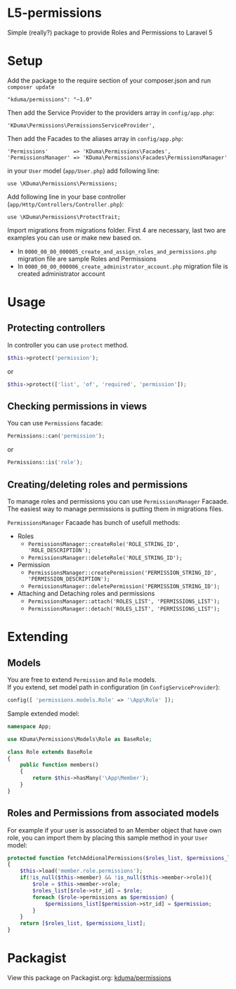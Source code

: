 # L5-permissions
Simple (really?) package to provide Roles and Permissions to Laravel 5

# Setup
Add the package to the require section of your composer.json and run `composer update`

    "kduma/permissions": "~1.0"

Then add the Service Provider to the providers array in `config/app.php`:

    'KDuma\Permissions\PermissionsServiceProvider',

Then add the Facades to the aliases array in `config/app.php`:

    'Permissions'        => 'KDuma\Permissions\Facades',
    'PermissionsManager' => 'KDuma\Permissions\Facades\PermissionsManager'
    
in your `User` model (`app/User.php`) add following line:

    use \KDuma\Permissions\Permissions;
    
Add following line in your base controller (`app/Http/Controllers/Controller.php`):

    use \KDuma\Permissions\ProtectTrait;

Import migrations from migrations folder. First 4 are necessary, last two are examples you can use or make new based on.

- In `0000_00_00_000005_create_and_assign_roles_and_permissions.php` migration file are sample Roles and Permissions
- In `0000_00_00_000006_create_administrator_account.php` migration file is created administrator account

# Usage
## Protecting controllers
In controller you can use `protect` method. 

```PHP
$this->protect('permission');
```
or
   
```PHP
$this->protect(['list', 'of', 'required', 'permission']);
```
    
## Checking permissions in views
You can use `Permissions` facade:
```PHP
Permissions::can('permission');
```
or
```PHP
Permissions::is('role');
```
    
## Creating/deleting roles and permissions
To manage roles and permissions you can use `PermissionsManager` Facaade.  
The easiest way to manage permissions is putting them in migrations files.  

`PermissionsManager` Facaade has bunch of usefull methods:

- Roles
    - `PermissionsManager::createRole('ROLE_STRING_ID', 'ROLE_DESCRIPTION');`
    - `PermissionsManager::deleteRole('ROLE_STRING_ID');`
- Permission
    - `PermissionsManager::createPermission('PERMISSION_STRING_ID', 'PERMISSION_DESCRIPTION');`
    - `PermissionsManager::deletePermission('PERMISSION_STRING_ID');`
- Attaching and Detaching roles and permissions
    - `PermissionsManager::attach('ROLES_LIST', 'PERMISSIONS_LIST');`
    - `PermissionsManager::detach('ROLES_LIST', 'PERMISSIONS_LIST');`

    
    
    
    
    
    
    
    
# Extending

## Models

You are free to extend `Permission` and `Role` models.  
If you extend, set model path in configuration (in `ConfigServiceProvider`): 

```PHP
config([ 'permissions.models.Role' => '\App\Role' ]);
```

Sample extended model:

```PHP
namespace App;

use KDuma\Permissions\Models\Role as BaseRole;

class Role extends BaseRole
{
    public function members()
    {
        return $this->hasMany('\App\Member');
    }
}
```


## Roles and Permissions from associated models

For example if your user is associated to an Member object that have own role, 
you can import them by placing this sample method in your `User` model:

```PHP
protected function fetchAddionalPermissions($roles_list, $permissions_list)
{
    $this->load('member.role.permissions');
    if(!is_null($this->member) && !is_null($this->member->role)){
        $role = $this->member->role;
        $roles_list[$role->str_id] = $role;
        foreach ($role->permissions as $permission) {
            $permissions_list[$permission->str_id] = $permission;
        }
    }
    return [$roles_list, $permissions_list];
}
```

# Packagist
View this package on Packagist.org: [kduma/permissions](https://packagist.org/packages/kduma/permissions)
